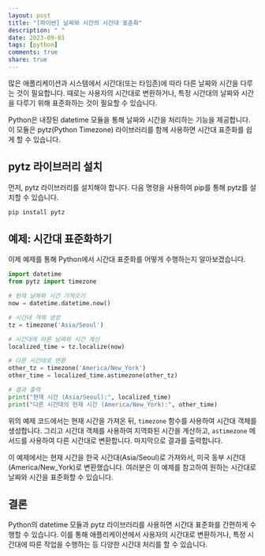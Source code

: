 ```yaml
---
layout: post
title: "[파이썬] 날짜와 시간의 시간대 표준화"
description: " "
date: 2023-09-01
tags: [python]
comments: true
share: true
---
```


많은 애플리케이션과 시스템에서 시간대(또는 타임존)에 따라 다른 날짜와 시간을 다루는 것이 필요합니다. 때로는 사용자의 시간대로 변환하거나, 특정 시간대의 날짜와 시간을 다루기 위해 표준화하는 것이 필요할 수 있습니다.

Python은 내장된 datetime 모듈을 통해 날짜와 시간을 처리하는 기능을 제공합니다. 이 모듈은 pytz(Python Timezone) 라이브러리를 함께 사용하면 시간대 표준화를 쉽게 할 수 있습니다.

## pytz 라이브러리 설치

먼저, pytz 라이브러리를 설치해야 합니다. 다음 명령을 사용하여 pip를 통해 pytz를 설치할 수 있습니다.

```python
pip install pytz
```

## 예제: 시간대 표준화하기

이제 예제를 통해 Python에서 시간대 표준화를 어떻게 수행하는지 알아보겠습니다.

```python
import datetime
from pytz import timezone

# 현재 날짜와 시간 가져오기
now = datetime.datetime.now()

# 시간대 객체 생성
tz = timezone('Asia/Seoul')

# 시간대에 따른 날짜와 시간 계산
localized_time = tz.localize(now)

# 다른 시간대로 변환
other_tz = timezone('America/New_York')
other_time = localized_time.astimezone(other_tz)

# 결과 출력
print("현재 시간 (Asia/Seoul):", localized_time)
print("다른 시간대의 현재 시간 (America/New_York):", other_time)
```

위의 예제 코드에서는 현재 시간을 가져온 뒤, `timezone` 함수를 사용하여 시간대 객체를 생성합니다. 그리고 시간대 객체를 사용하여 지역화된 시간을 계산하고, `astimezone` 메서드를 사용하여 다른 시간대로 변환합니다. 마지막으로 결과를 출력합니다.

이 예제에서는 현재 시간을 한국 시간대(Asia/Seoul)로 가져와서, 미국 동부 시간대(America/New_York)로 변환했습니다. 여러분은 이 예제를 참고하여 원하는 시간대로 날짜와 시간을 표준화할 수 있습니다.

## 결론

Python의 datetime 모듈과 pytz 라이브러리를 사용하면 시간대 표준화를 간편하게 수행할 수 있습니다. 이를 통해 애플리케이션에서 사용자의 시간대로 변환하거나, 특정 시간대에 따른 작업을 수행하는 등 다양한 시간대 처리를 할 수 있습니다.